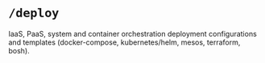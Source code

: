 # `/deploy`

IaaS, PaaS, system and container orchestration deployment configurations and templates (docker-compose, kubernetes/helm, mesos, terraform, bosh).